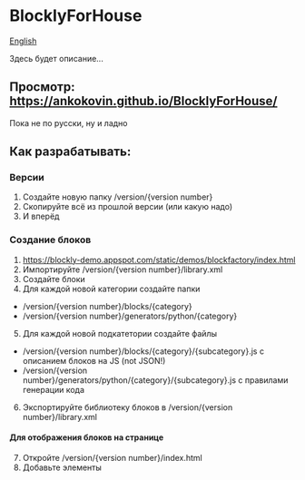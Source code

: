 # BlocklyForHouse
[English](#blocklyforhouse-en)

Здесь будет описание...



## Просмотр: https://ankokovin.github.io/BlocklyForHouse/
Пока не по русски, ну и ладно

## Как разрабатывать:
### Версии
1. Создайте новую папку /version/{version number}
2. Скопируйте всё из прошлой версии (или какую надо)
3. И вперёд

### Создание блоков
1. https://blockly-demo.appspot.com/static/demos/blockfactory/index.html
2. Импортируйте /version/{version number}/library.xml
3. Создайте блоки
4. Для каждой новой категории создайте папки
- /version/{version number}/blocks/{category}
- /version/{version number}/generators/python/{category}
5. Для каждой новой подкатетории создайте файлы
- /version/{version number}/blocks/{category}/{subcategory}.js с описанием блоков на JS (not JSON!)
- /version/{version number}/generators/python/{category}/{subcategory}.js с правилами генерации кода
6. Экспортируйте библиотеку блоков в /version/{version number}/library.xml
#### Для отображения блоков на странице 
7. Откройте /version/{version number}/index.html
8. Добавьте элементы <script>, указывающие на добавленные в (5) файлы
8. [Измените xml элемент с id="toolbox"](https://developers.google.com/blockly/guides/configure/web/toolbox). 


# BlocklyForHouse En

There will be a description some time in the future...

## View: https://ankokovin.github.io/BlocklyForHouse/
## How to develop
### Version
1. Create new folder /version/{version number}
2. Copy everything from last version
3. Enjoy

### Creating blocks
1. https://blockly-demo.appspot.com/static/demos/blockfactory/index.html
2. import /version/{version number}/library.xml
3. add blocks
4. for each new category create folders
- /version/{version number}/blocks/{category}
- /version/{version number}/generators/python/{category}
5. for each new subcategory create files
- /version/{version number}/blocks/{category}/{subcategory}.js with block definition in JS (not JSON!)
- /version/{version number}/generators/python/{category}/{subcategory}.js with translation rules
6. export block library as /version/{version number}/library.xml
